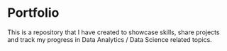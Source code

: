 # Portfolio
This is a repository that I have created to showcase skills, share projects and track my progress in Data Analytics / Data Science related topics.
